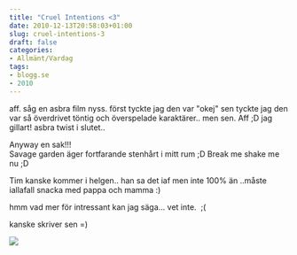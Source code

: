 ```yaml
---
title: "Cruel Intentions <3"
date: 2010-12-13T20:58:03+01:00
slug: cruel-intentions-3
draft: false
categories:
- Allmänt/Vardag
tags:
- blogg.se
- 2010
---
```

aff. såg en asbra film nyss. först tyckte jag den var "okej" sen tyckte jag den var så överdrivet töntig och överspelade karaktärer.. men sen. Aff ;D jag gillart! asbra twist i slutet..  
  
Anyway en sak!!!  
Savage garden äger fortfarande stenhårt i mitt rum ;D Break me shake me nu ;D  
  
Tim kanske kommer i helgen.. han sa det iaf men inte 100% än ..måste iallafall snacka med pappa och mamma :)  
  
hmm vad mer för intressant kan jag säga... vet inte.  ;(  
  
kanske skriver sen =)  
  
  

![](/assets/images/blogg.se/peach__s_piranha_plant_power_by_sigurdhosenfeld_121548429.jpg)